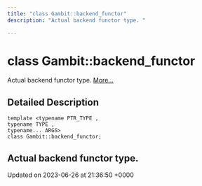 ```yaml
---
title: "class Gambit::backend_functor"
description: "Actual backend functor type. "

---
```


# class Gambit::backend_functor



Actual backend functor type.  [More...](#detailed-description)

## Detailed Description

```
template <typename PTR_TYPE ,
typename TYPE ,
typename... ARGS>
class Gambit::backend_functor;
```

Actual backend functor type. 
-------------------------------

Updated on 2023-06-26 at 21:36:50 +0000